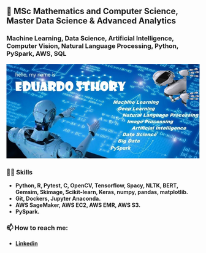 <!--
**sthory/sthory** is a ✨ _special_ ✨ repository because its `README.md` (this file) appears on your GitHub profile.-->

## 🧔 MSc Mathematics and Computer Science, Master Data Science & Advanced Analytics
### Machine Learning, Data Science, Artificial Intelligence, Computer Vision, Natural Language Processing, Python, PySpark, AWS, SQL

![image](https://github.com/sthory/images/blob/main/Linkedin4.jpg)

### 👨‍💻 Skills

- **Python, R, Pytest, C, OpenCV, Tensorflow, Spacy, NLTK, BERT, Gemsim, Skimage, Scikit-learn, Keras, numpy, pandas, matplotlib.**
- **Git, Dockers, Jupyter Anaconda.**
- **AWS SageMaker, AWS EC2, AWS EMR, AWS S3.**
- **PySpark.**

### 📫 How to reach me:

- **[Linkedin](https://www.linkedin.com/in/eduardosthory/)**
